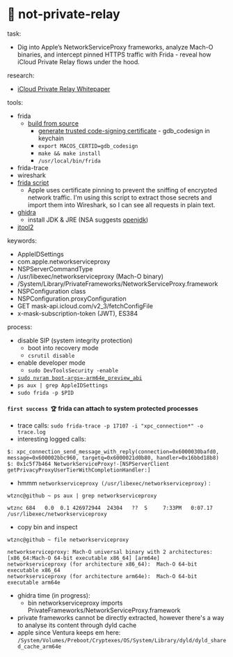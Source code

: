 #  not-private-relay

task:
- Dig into Apple’s NetworkServiceProxy frameworks, analyze Mach-O binaries, and intercept pinned HTTPS traffic with Frida - reveal how iCloud Private Relay flows under the hood.

research:
- [iCloud Private Relay Whitepaper](https://www.apple.com/privacy/docs/iCloud_Private_Relay_Overview_Dec2021.PDF)


tools:
- frida
  - [build from source](https://github.com/frida/frida)
    - [generate trusted code-signing certificate](https://sourceware.org/gdb/wiki/PermissionsDarwin) - gdb_codesign in keychain
    - ```export MACOS_CERTID=gdb_codesign```
    - ```make && make install```
    - ```/usr/local/bin/frida ```
- frida-trace
- wireshark
- [frida script](https://andydavies.me/blog/2019/12/12/capturing-and-decrypting-https-traffic-from-ios-apps/) 
  - Apple uses certificate pinning to prevent the sniffing of encrypted network traffic. I'm using this script to extract those secrets and import them into Wireshark, so I can see all requests in plain text.
- [ghidra](https://github.com/NationalSecurityAgency/ghidra)
  - install JDK & JRE (NSA suggests [openjdk](https://adoptium.net/temurin/releases/))
- [jtool2](https://github.com/excitedplus1s/jtool2)

keywords:
- AppleIDSettings
- com.apple.networkserviceproxy
- NSPServerCommandType
- /usr/libexec/networkserviceproxy (Mach-O binary)
- /System/Library/PrivateFrameworks/NetworkServiceProxy.framework
- NSPConfiguration class
- NSPConfiguration.proxyConfiguration
- GET mask-api.icloud.com/v2_3/fetchConfigFile
- x-mask-subscription-token (JWT), ES384

process:
- disable SIP (system integrity protection) 
  - boot into recovery mode
  - ```csrutil disable```
- enable developer mode
  - ```sudo DevToolsSecurity -enable```
- [```sudo nvram boot-args=-arm64e_preview_abi```](https://developer.apple.com/documentation/driverkit/debugging_and_testing_system_extensions)
- ```ps aux | grep AppleIDSettings```
- ```sudo frida -p $PID```

#### `first success 🏆` frida can attach to system protected processes

- trace calls: 
```sudo frida-trace -p 17107 -i "xpc_connection*" -o trace.log```
- interesting logged calls:
```console
$: xpc_connection_send_message_with_reply(connection=0x6000030bafd0, message=0x600002bbc960, targetq=0x6000021d0b80, handler=0x16bbd18b8)
$: 0x1c5f7b464 NetworkServiceProxy!-[NSPServerClient getPrivacyProxyUserTierWithCompletionHandler:]
```

- hmmm `networkserviceproxy (/usr/libexec/networkserviceproxy)` :
```console
wtznc@github ~ ps aux | grep networkserviceproxy

wtznc 684   0.0  0.1 426972944  24304   ??  S     7:33PM   0:07.17 /usr/libexec/networkserviceproxy
```
- copy bin and inspect
```console
wtznc@github ~ file networkserviceproxy

networkserviceproxy: Mach-O universal binary with 2 architectures: [x86_64:Mach-O 64-bit executable x86_64] [arm64e]
networkserviceproxy (for architecture x86_64):	Mach-O 64-bit executable x86_64
networkserviceproxy (for architecture arm64e):	Mach-O 64-bit executable arm64e
```

- ghidra time (in progress):
  - bin networkserviceproxy imports PrivateFrameworks/NetworkServiceProxy.framework
- private frameworks cannot be directly extracted, however there's a way to analyse its content through dyld cache
- apple since Ventura keeps em here:  
```/System/Volumes/Preboot/Cryptexes/OS/System/Library/dyld/dyld_shared_cache_arm64e```